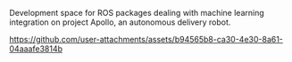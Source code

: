 Development space for ROS packages dealing with machine learning integration on project Apollo, an autonomous delivery robot. 

https://github.com/user-attachments/assets/b94565b8-ca30-4e30-8a61-04aaafe3814b

